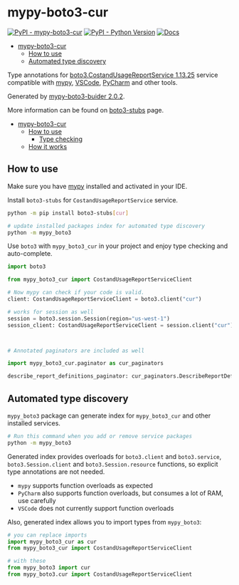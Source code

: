 # mypy-boto3-cur

[![PyPI - mypy-boto3-cur](https://img.shields.io/pypi/v/mypy-boto3-cur.svg?color=blue)](https://pypi.org/project/mypy-boto3-cur)
[![PyPI - Python Version](https://img.shields.io/pypi/pyversions/mypy-boto3-cur.svg?color=blue)](https://pypi.org/project/mypy-boto3-cur)
[![Docs](https://img.shields.io/readthedocs/mypy-boto3-builder.svg?color=blue)](https://mypy-boto3-builder.readthedocs.io/)

- [mypy-boto3-cur](#mypy-boto3-cur)
  - [How to use](#how-to-use)
  - [Automated type discovery](#automated-type-discovery)


Type annotations for
[boto3.CostandUsageReportService 1.13.25](https://boto3.amazonaws.com/v1/documentation/api/1.13.25/reference/services/cur.html#CostandUsageReportService) service
compatible with [mypy](https://github.com/python/mypy), [VSCode](https://code.visualstudio.com/),
[PyCharm](https://www.jetbrains.com/pycharm/) and other tools.

Generated by [mypy-boto3-buider 2.0.2](https://github.com/vemel/mypy_boto3_builder).

More information can be found on [boto3-stubs](https://pypi.org/project/boto3-stubs/) page.

- [mypy-boto3-cur](#mypy-boto3-cur)
  - [How to use](#how-to-use)
    - [Type checking](#type-checking)
  - [How it works](#how-it-works)

## How to use

Make sure you have [mypy](https://github.com/python/mypy) installed and activated in your IDE.

Install `boto3-stubs` for `CostandUsageReportService` service.

```bash
python -m pip install boto3-stubs[cur]

# update installed packages index for automated type discovery
python -m mypy_boto3
```

Use `boto3` with `mypy_boto3_cur` in your project and enjoy type checking and auto-complete.

```python
import boto3

from mypy_boto3_cur import CostandUsageReportServiceClient

# Now mypy can check if your code is valid.
client: CostandUsageReportServiceClient = boto3.client("cur")

# works for session as well
session = boto3.session.Session(region="us-west-1")
session_client: CostandUsageReportServiceClient = session.client("cur")



# Annotated paginators are included as well

import mypy_boto3_cur.paginator as cur_paginators

describe_report_definitions_paginator: cur_paginators.DescribeReportDefinitionsPaginator = client.get_paginator("describe_report_definitions")
```

## Automated type discovery

`mypy_boto3` package can generate index for `mypy_boto3_cur` and other installed services.

```bash
# Run this command when you add or remove service packages
python -m mypy_boto3
```

Generated index provides overloads for `boto3.client` and `boto3.service`,
`boto3.Session.client` and `boto3.Session.resource` functions,
so explicit type annotations are not needed.

- `mypy` supports function overloads as expected
- `PyCharm` also supports function overloads, but consumes a lot of RAM, use carefully
- `VSCode` does not currently support function overloads

Also, generated index allows you to import types from `mypy_boto3`:

```python
# you can replace imports
import mypy_boto3_cur as cur
from mypy_boto3_cur import CostandUsageReportServiceClient

# with these
from mypy_boto3 import cur
from mypy_boto3.cur import CostandUsageReportServiceClient
```